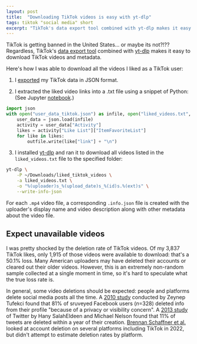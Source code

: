 ```yaml
---
layout: post
title:  "Downloading TikTok videos is easy with yt-dlp"
tags: tiktok "social media" short
excerpt: "TikTok's data export tool combined with yt-dlp makes it easy to download TikTok videos and metadata."
---
```


TikTok is getting banned in the United States... or maybe its not?!??
Regardless, TikTok's [data export tool](https://support.tiktok.com/en/account-and-privacy/personalized-ads-and-data/requesting-your-data) combined with [yt-dlp](https://github.com/yt-dlp/yt-dlp) makes it easy to download TikTok videos and metadata.

Here's how I was able to download all the videos I liked as a TikTok user:

1. I [exported](https://support.tiktok.com/en/account-and-privacy/personalized-ads-and-data/requesting-your-data) my TikTok data in JSON format.

2. I extracted the liked video links into a .txt file using a snippet of Python: (See Jupyter [notebook](https://github.com/levon003/levon003.github.io/blob/main/src/tiktok_download/TikTokUserDataExploration.ipynb).)

  ```python
  import json
  with open("user_data_tiktok.json") as infile, open("liked_videos.txt", "w") as outfile:
      user_data = json.load(infile)
      activity = user_data["Activity"]
      likes = activity["Like List"]["ItemFavoriteList"]
      for like in likes:
          outfile.write(like["link"] + "\n")
  ```

3. I installed [yt-dlp](https://github.com/yt-dlp/yt-dlp) and ran it to download all videos listed in the `liked_videos.txt` file to the specified folder:

  ```bash
  yt-dlp \
      -P ~/Downloads/liked_tiktok_videos \
      -a liked_videos.txt \
      -o "%(uploader)s_%(upload_date)s_%(id)s.%(ext)s" \
      --write-info-json
  ```

For each `.mp4` video file, a corresponding `.info.json` file is created with the uploader's display name and video description along with other metadata about the video file.

## Expect unavailable videos

I was pretty shocked by the deletion rate of TikTok videos. Of my 3,837 TikTok likes, only 1,915 of those videos were available to download: that's a 50.1% loss. Many American uploaders may have deleted their accounts or cleared out their older videos. However, this is an extremely non-random sample collected at a single moment in time, so it's hard to speculate what the true loss rate is.

In general, some video deletions should be expected: people and platforms delete social media posts all the time.
A [2010 study](https://ojs.aaai.org/index.php/ICWSM/article/view/14270) conducted by Zeynep Tufekci found that 81% of sruveyed Facebook users (_n_=328) deleted info from their profile "because of a privacy or visibility concern".
A [2013 study](https://arxiv.org/abs/1309.2648) of Twitter by Hany SalahEldeen and Michael Nelson found that 11% of tweets are deleted within a year of their creation.
[Brennan Schaffner et al.](https://dl.acm.org/doi/abs/10.1145/3555142) looked at account deletion on several platforms including TikTok in 2022, but didn't attempt to estimate deletion rates by platform.

